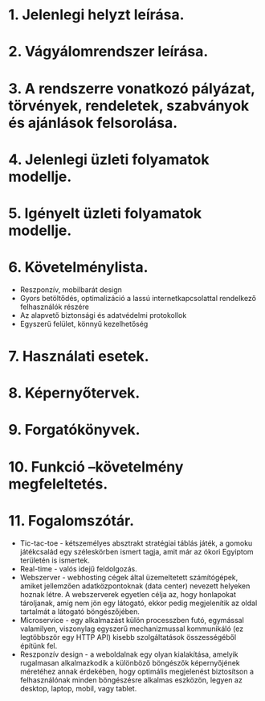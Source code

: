 # 1. Jelenlegi helyzt leírása.
# 2. Vágyálomrendszer leírása.
# 3. A rendszerre vonatkozó pályázat, törvények, rendeletek, szabványok és ajánlások felsorolása.
# 4. Jelenlegi üzleti folyamatok modellje.
# 5. Igényelt üzleti folyamatok modellje.
# 6. Követelménylista.
- Reszponzív, mobilbarát design
- Gyors betöltődés, optimalizáció a lassú internetkapcsolattal rendelkező felhasználók részére
- Az alapvető biztonsági és adatvédelmi protokollok
- Egyszerű felület, könnyű kezelhetőség
# 7. Használati esetek.
# 8. Képernyőtervek.
# 9. Forgatókönyvek.
# 10. Funkció –követelmény megfeleltetés.
# 11. Fogalomszótár.
- Tic-tac-toe - kétszemélyes absztrakt stratégiai táblás játék, a gomoku játékcsalád egy széleskörben ismert tagja, amit már az ókori Egyiptom területén is ismertek.
- Real-time - valós idejű feldolgozás.
- Webszerver - webhosting cégek által üzemeltetett számítógépek, amiket jellemzően adatközpontoknak (data center) nevezett helyeken hoznak létre. A webszerverek egyetlen célja az, hogy honlapokat tároljanak, amíg nem jön egy látogató, ekkor pedig megjelenítik az oldal tartalmát a látogató böngészőjében.
- Microservice - egy alkalmazást külön processzben futó, egymással valamilyen, viszonylag egyszerű mechanizmussal kommunikáló (ez legtöbbször egy HTTP API) kisebb szolgáltatások összességéből építünk fel.
- Reszponzív design - a weboldalnak egy olyan kialakítása, amelyik rugalmasan alkalmazkodik a különböző böngészők képernyőjének méretéhez annak érdekében, hogy optimális megjelenést biztosítson a felhasználónak minden böngészésre alkalmas eszközön, legyen az desktop, laptop, mobil, vagy tablet.
